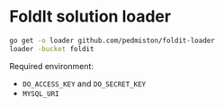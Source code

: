 # FoldIt solution loader

```bash
go get -o loader github.com/pedmiston/foldit-loader
loader -bucket foldit
```

Required environment:

- `DO_ACCESS_KEY` and `DO_SECRET_KEY`
- `MYSQL_URI`
